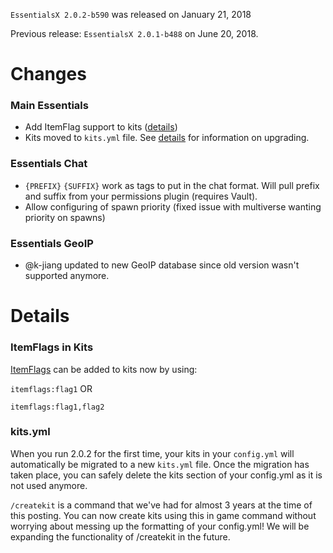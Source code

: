 `EssentialsX 2.0.2-b590` was released on January 21, 2018

Previous release: `EssentialsX 2.0.1-b488` on June 20, 2018.

# Changes
### Main Essentials
* Add ItemFlag support to kits ([details](https://github.com/EssentialsX/Essentials/wiki/2.0.2#itemflags-in-kits))
* Kits moved to `kits.yml` file. See [details](https://github.com/EssentialsX/Essentials/wiki/2.0.2#kitsyml) for information on upgrading.

### Essentials Chat
* `{PREFIX}` `{SUFFIX}` work as tags to put in the chat format. Will pull prefix and suffix from your permissions plugin (requires Vault).
* Allow configuring of spawn priority (fixed issue with multiverse wanting priority on spawns)


### Essentials GeoIP
* @k-jiang updated to new GeoIP database since old version wasn't supported anymore.


# Details
### ItemFlags in Kits
[ItemFlags](https://hub.spigotmc.org/javadocs/spigot/org/bukkit/inventory/ItemFlag.html) can be added to kits now by using:

`itemflags:flag1` OR

`itemflags:flag1,flag2`

### kits.yml
When you run 2.0.2 for the first time, your kits in your `config.yml` will automatically be migrated to a new `kits.yml` file. Once the migration has taken place, you can safely delete the kits section of your config.yml as it is not used anymore.

`/createkit` is a command that we've had for almost 3 years at the time of this posting. You can now create kits using this in game command without worrying about messing up the formatting of your config.yml! We will be expanding the functionality of /createkit in the future.
